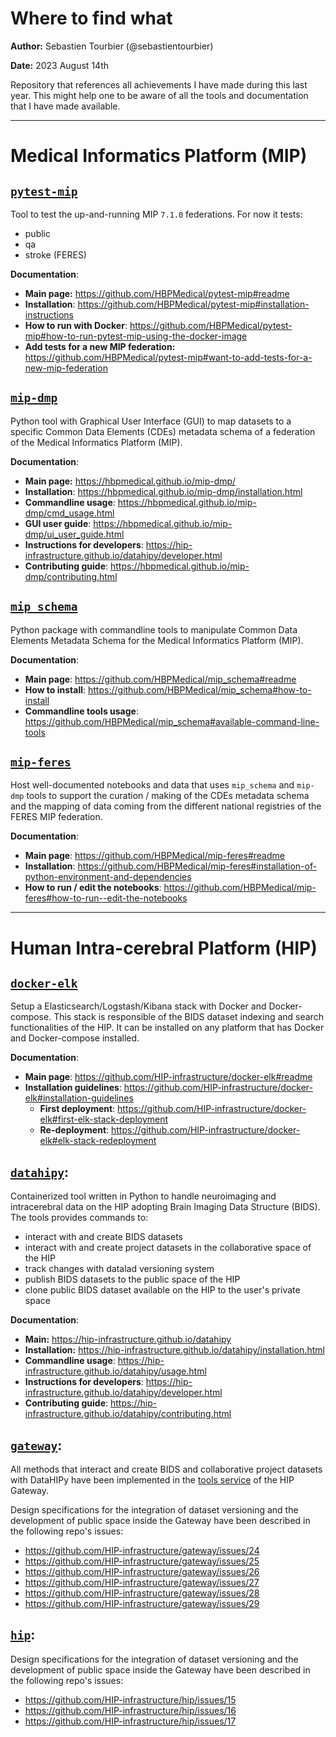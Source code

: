 # Where to find what

**Author:** Sebastien Tourbier (@sebastientourbier)

**Date:** 2023 August 14th

Repository that references all achievements I have made during this last year. This might help one to be aware of all the tools and documentation that I have made available.

---

# Medical Informatics Platform (MIP)

## [`pytest-mip`](https://github.com/HBPMedical/pytest-mip)

Tool to test the up-and-running MIP `7.1.0` federations. For now it tests:
- public
- qa
- stroke (FERES)

**Documentation**:
- **Main page:** https://github.com/HBPMedical/pytest-mip#readme
- **Installation**: https://github.com/HBPMedical/pytest-mip#installation-instructions
- **How to run with Docker**: https://github.com/HBPMedical/pytest-mip#how-to-run-pytest-mip-using-the-docker-image
- **Add tests for a new MIP federation:** https://github.com/HBPMedical/pytest-mip#want-to-add-tests-for-a-new-mip-federation

## [`mip-dmp`](https://github.com/HBPMedical/mip-dmp)

Python tool with Graphical User Interface (GUI) to map datasets to a specific Common Data Elements (CDEs) metadata schema of a federation of the Medical Informatics Platform (MIP).

**Documentation**:
- **Main page:** https://hbpmedical.github.io/mip-dmp/
- **Installation**: https://hbpmedical.github.io/mip-dmp/installation.html
- **Commandline usage**: https://hbpmedical.github.io/mip-dmp/cmd_usage.html
- **GUI user guide**: https://hbpmedical.github.io/mip-dmp/ui_user_guide.html
- **Instructions for developers**: https://hip-infrastructure.github.io/datahipy/developer.html
- **Contributing guide**: https://hbpmedical.github.io/mip-dmp/contributing.html

## [`mip_schema`](https://github.com/HBPMedical/mip_schema)

Python package with commandline tools to manipulate Common Data Elements Metadata Schema for the Medical Informatics Platform (MIP). 

**Documentation**:
- **Main page**: https://github.com/HBPMedical/mip_schema#readme
- **How to install**: https://github.com/HBPMedical/mip_schema#how-to-install
- **Commandline tools usage**: https://github.com/HBPMedical/mip_schema#available-command-line-tools

## [`mip-feres`](https://github.com/HBPMedical/mip-feres)

Host well-documented notebooks and data that uses `mip_schema` and `mip-dmp` tools to support the curation / making of the CDEs metadata schema and the mapping of data coming from the different national registries of the FERES MIP federation.

**Documentation**:
- **Main page**: https://github.com/HBPMedical/mip-feres#readme
- **Installation**: https://github.com/HBPMedical/mip-feres#installation-of-python-environment-and-dependencies
- **How to run / edit the notebooks**: https://github.com/HBPMedical/mip-feres#how-to-run--edit-the-notebooks

---

# Human Intra-cerebral Platform (HIP)

## [`docker-elk`](https://github.com/HIP-infrastructure/docker-elk)

Setup a Elasticsearch/Logstash/Kibana stack with Docker and Docker-compose. This stack is responsible of the BIDS dataset indexing and search functionalities of the HIP. It can be installed on any platform that has Docker and Docker-compose installed.

**Documentation**:
- **Main page**: https://github.com/HIP-infrastructure/docker-elk#readme
- **Installation guidelines**: https://github.com/HIP-infrastructure/docker-elk#installation-guidelines
  - **First deployment**: https://github.com/HIP-infrastructure/docker-elk#first-elk-stack-deployment
  - **Re-deployment**: https://github.com/HIP-infrastructure/docker-elk#elk-stack-redeployment

## [`datahipy`](https://github.com/HIP-infrastructure/datahipy):

Containerized tool written in Python to handle neuroimaging and intracerebral data on the HIP adopting Brain Imaging Data Structure (BIDS). The tools provides commands to:
- interact with and create BIDS datasets
- interact with and create project datasets in the collaborative space of the HIP
- track changes with datalad versioning system
- publish BIDS datasets to the public space of the HIP
- clone public BIDS dataset available on the HIP to the user's private space

**Documentation**:
- **Main:** https://hip-infrastructure.github.io/datahipy
- **Installation:** https://hip-infrastructure.github.io/datahipy/installation.html
- **Commandline usage**: https://hip-infrastructure.github.io/datahipy/usage.html
- **Instructions for developers**: https://hip-infrastructure.github.io/datahipy/developer.html
- **Contributing guide**: https://hip-infrastructure.github.io/datahipy/contributing.html
  
## [`gateway`](https://github.com/HIP-infrastructure/gateway):

All methods that interact and create BIDS and collaborative project datasets with DataHIPy have been implemented in the [tools service](https://github.com/HIP-infrastructure/gateway/tree/master/src/tools) of the HIP Gateway.

Design specifications for the integration of dataset versioning and the development of public space inside the Gateway have been described in the following repo's issues:
  - https://github.com/HIP-infrastructure/gateway/issues/24
  - https://github.com/HIP-infrastructure/gateway/issues/25
  - https://github.com/HIP-infrastructure/gateway/issues/26
  - https://github.com/HIP-infrastructure/gateway/issues/27
  - https://github.com/HIP-infrastructure/gateway/issues/28
  - https://github.com/HIP-infrastructure/gateway/issues/29  

## [`hip`](https://github.com/HIP-infrastructure/hip):

Design specifications for the integration of dataset versioning and the development of public space inside the Gateway have been described in the following repo's issues:
- https://github.com/HIP-infrastructure/hip/issues/15
- https://github.com/HIP-infrastructure/hip/issues/16
- https://github.com/HIP-infrastructure/hip/issues/17
